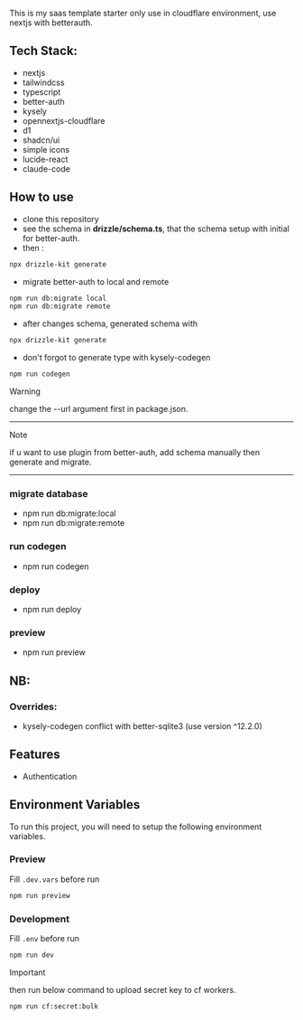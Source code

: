 This is my saas template starter only use in cloudflare environment, use nextjs with betterauth. 

## Tech Stack:
- nextjs
- tailwindcss
- typescript
- better-auth
- kysely
- opennextjs-cloudflare
- d1
- shadcn/ui
- simple icons
- lucide-react
- claude-code

## How to use
- clone this repository
- see the schema in **drizzle/schema.ts**, that the schema setup with initial for better-auth.
- then :
```bash
npx drizzle-kit generate
```
- migrate better-auth to local and remote
``` bash
npm run db:migrate local
npm run db:migrate remote
```
- after changes schema, generated schema with
```bash
npx drizzle-kit generate
```
- don't forgot to generate type with kysely-codegen
```bash
npm run codegen
```
> [!WARNING] 
> change the --url argument first in package.json.

--- 

> [!NOTE] 
> if u want to use plugin from better-auth, add schema manually then generate and migrate.

---

### migrate database
- npm run db:migrate:local
- npm run db:migrate:remote

### run codegen
- npm run codegen

### deploy
- npm run deploy

### preview
- npm run preview

## NB:

### Overrides:
- kysely-codegen conflict with better-sqlite3 (use version ^12.2.0)
## Features

- Authentication


## Environment Variables

To run this project, you will need to setup the following environment variables.

### Preview
Fill `.dev.vars` before run 

``` bash
npm run preview
```

### Development
Fill `.env` before run

``` bash
npm run dev
```

> [!IMPORTANT] 
> then run below command to upload secret key to cf workers.

``` bash
npm run cf:secret:bulk
```

